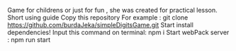 Game for childrens or just for fun , she was created for practical lesson.
Short using guide
Copy this repository 
For example : git clone https://github.com/burdaJeka/simpleDigitsGame.git
Start install dependencies!
Input this command on terminal: npm i
Start webPack server : npm run start
